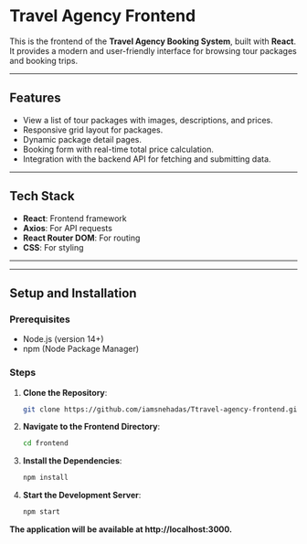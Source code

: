 # Travel Agency Frontend

This is the frontend of the **Travel Agency Booking System**, built with **React**. It provides a modern and user-friendly interface for browsing tour packages and booking trips.

---

## **Features**
- View a list of tour packages with images, descriptions, and prices.
- Responsive grid layout for packages.
- Dynamic package detail pages.
- Booking form with real-time total price calculation.
- Integration with the backend API for fetching and submitting data.

---

## **Tech Stack**
- **React**: Frontend framework
- **Axios**: For API requests
- **React Router DOM**: For routing
- **CSS**: For styling

---

---

## **Setup and Installation**

### **Prerequisites**
- Node.js (version 14+)
- npm (Node Package Manager)

### **Steps**
1. **Clone the Repository**:
   ```bash
   git clone https://github.com/iamsnehadas/Ttravel-agency-frontend.git
2. **Navigate to the Frontend Directory**:
   ```bash
   cd frontend
3. **Install the Dependencies**:
   ```bash
   npm install
4. **Start the Development Server**:
   ```bash
   npm start

**The application will be available at http://localhost:3000.**
